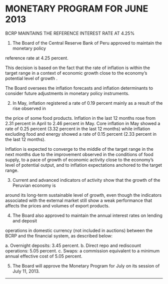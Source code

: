 # MONETARY PROGRAM FOR JUNE 2013

 BCRP MAINTAINS THE REFERENCE INTEREST RATE AT 4.25%

1. The Board of the Central Reserve Bank of Peru approved to maintain the monetary policy

reference rate at 4.25 percent.

This decision is based on the fact that the rate of inflation is within the target range in a
context of economic growth close to the economy’s potential level of growth .

The Board oversees the inflation forecasts and inflation determinants to consider future
adjustments in monetary policy instruments.

2. In May, inflation registered a rate of 0.19 percent mainly as a result of the rise observed in

the price of some food products. Inflation in the last 12 months rose from 2.31 percent in
April to 2.46 percent in May. Core inflation in May showed a rate of 0.25 percent (3.32
percent in the last 12 months) while inflation excluding food and energy showed a rate of
0.15 percent (2.33 percent in the last 12 months).

Inflation is expected to converge to the middle of the target range in the next months due to
the improvement observed in the conditions of food supply, to a pace of growth of economic
activity close to the economy’s level of potential output, and to inflation expectations
anchored to the target range.

3. Current and advanced indicators of activity show that the growth of the Peruvian economy is

around its long-term sustainable level of growth, even though the indicators associated with
the external market still show a weak performance that affects the prices and volumes of
export products.

4. The Board also approved to maintain the annual interest rates on lending and deposit

operations in domestic currency (not included in auctions) between the BCRP and the
financial system, as described below:

a. Overnight deposits: 3.45 percent.
b. Direct repo and rediscount operations: 5.05 percent.
c. Swaps: a commission equivalent to a minimum annual effective cost of 5.05 percent.

5. The Board will approve the Monetary Program for July on its session of July 11, 2013.


-----

